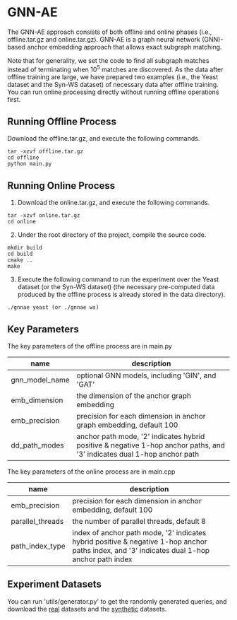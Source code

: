 # GNN-AE

The GNN-AE approach consists of both offline and online phases (i.e., offline.tar.gz and online.tar.gz).  GNN-AE is a graph neural network (GNN)-based anchor embedding approach that allows exact subgraph matching.

Note that for generality, we set the code to find all subgraph matches instead of terminating when $10^5$ matches are discovered. As the data after offline training are large, we have prepared two examples (i.e., the Yeast dataset and the Syn-WS dataset) of necessary data after offline training. You can run online processing directly without running offline operations first.

## Running Offline Process
Download the offline.tar.gz, and execute the following commands.

```
tar -xzvf offline.tar.gz
cd offline
python main.py
```

## Running Online Process
1. Download the online.tar.gz, and execute the following commands.

```
tar -xzvf online.tar.gz
cd online
```

2. Under the root directory of the project, compile the source code.

```
mkdir build
cd build
cmake ..
make
```

3. Execute the following command to run the experiment over the Yeast dataset (or the Syn-WS dataset) (the necessary pre-computed data produced by the offline process is already stored in the data directory).

```
./gnnae yeast (or ./gnnae ws)
```

## Key Parameters
The key parameters of the offline process are in main.py

| name | description | 
| ----- | --------- |
| gnn_model_name | optional GNN models, including 'GIN', and 'GAT' |
| emb_dimension | the dimension of the anchor graph embedding |
| emb_precision | precision for each dimension in anchor graph embedding, default 100 |
| dd_path_modes | anchor path mode, '2' indicates hybrid positive \& negative 1-hop anchor paths, and '3' indicates dual 1-hop anchor path |

The key parameters of the online process are in main.cpp

| name | description | 
| ----- | --------- |
| emb_precision | precision for each dimension in anchor embedding, default 100 |
| parallel_threads | the number of parallel threads, default 8 |
| path_index_type | index of anchor path mode, '2' indicates hybrid positive \& negative 1-hop anchor paths index, and '3' indicates dual 1-hop anchor path index |

## Experiment Datasets
You can run 'utils/generator.py' to get the randomly generated queries, and download the [real](https://github.com/RapidsAtHKUST/SubgraphMatching) datasets and the [synthetic](https://1drv.ms/f/s!An78MY7AdBT2a88v8kIpv7zCn2A?e=HafVfc) datasets.  

